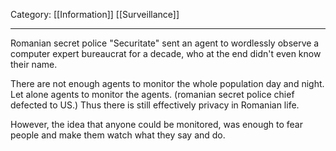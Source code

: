 Category: [[Information]] [[Surveillance]]
___

Romanian secret police "Securitate" sent an agent to wordlessly observe a computer expert bureaucrat for a decade, who at the end didn't even know their name. 

There are not enough agents to monitor the whole population day and night. Let alone agents to monitor the agents. (romanian secret police chief defected to US.) 
Thus there is still effectively privacy in Romanian life. 

However, the idea that anyone could be monitored, was enough to fear people and make them watch what they say and do. 